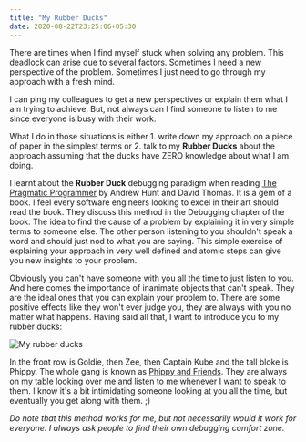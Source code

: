 ```yaml
---
title: "My Rubber Ducks"
date: 2020-08-22T23:25:06+05:30
---
```


There are times when I find myself stuck when solving any problem. This deadlock can arise due to several factors. Sometimes I need a new perspective of the problem. Sometimes I just need to go through my approach with a fresh mind.

I can ping my colleagues to get a new perspectives or explain them what I am trying to achieve. But, not always can I find someone to listen to me since everyone is busy with their work.

What I do in those situations is either 1. write down my approach on a piece of paper in the simplest terms or 2. talk to my **Rubber Ducks** about the approach assuming that the ducks have ZERO knowledge about what I am doing.

I learnt about the **Rubber Duck** debugging paradigm when reading [The Pragmatic Programmer][tpp] by Andrew Hunt and David Thomas. It is a gem of a book. I feel every software engineers looking to excel in their art should read the book. They discuss this method in the Debugging chapter of the book. The idea to find the cause of a problem by explaining it in very simple terms to someone else. The other person listening to you shouldn't speak a word and should just nod to what you are saying. This simple exercise of explaining your approach in very well defined and atomic steps can give you new insights to your problem.

Obviously you can't have someone with you all the time to just listen to you. And here comes the importance of inanimate objects that can't speak. They are the ideal ones that you can explain your problem to. There are some positive effects like they won't ever judge you, they are always with you no matter what happens. Having said all that, I want to introduce you to my rubber ducks:

![My rubber ducks](/images/rubber-ducks.jpg)

In the front row is Goldie, then Zee, then Captain Kube and the tall bloke is Phippy. The whole gang is known as [Phippy and Friends][phippy]. They are always on my table looking over me and listen to me whenever I want to speak to them. I know it's a bit intimidating someone looking at you all the time, but eventually you get along with them. ;)

_Do note that this method works for me, but not necessarily would it work for everyone. I always ask people to find their own debugging comfort zone._


[phippy]: https://phippy.io
[tpp]: https://pragprog.com/titles/tpp20/the-pragmatic-programmer-20th-anniversary-edition/
